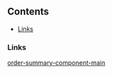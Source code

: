 ## Contents

- [Links](#screenshot)


### Links

[order-summary-component-main](https://www.frontendmentor.io)

